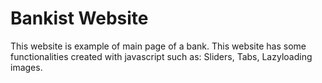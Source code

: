 # Bankist Website
This website is example of main page of a bank.
This website has some functionalities created with javascript such as: Sliders, Tabs, Lazyloading images.
